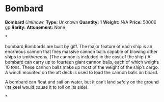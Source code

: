 # Bombard

**Bombard**
_Unknown_
**Type:** Unknown
**Quantity:** 1
**Weight:** N/A
**Price:** 50000 gp
**Rarity:** 
**Attunement:** None

*<p>bombard;Bombards are built by giff. The major feature of each ship is an enormous cannon that fires massive cannon balls capable of blowing other ships to smithereens. (The cannon is included in the cost of the ship.) A bombard can carry up to fourteen giant cannon balls, each of which weighs 10 tons. These cannon balls make up most of the weight of the ship’s cargo. A winch mounted on the aft deck is used to load the cannon balls on board.

A bombard can float and sail on water, but it can’t land safely on the ground (its keel would cause it to roll on its side).</p>*